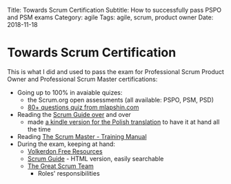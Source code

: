 Title: Towards Scrum Certification
Subtitle: How to successfully pass PSPO and PSM exams
Category: agile
Tags: agile, scrum, product owner
Date: 2018-11-18

Towards Scrum Certification
===========================

This is what I did and used to pass the exam for Professional Scrum Product Owner and Professional Scrum Master certifications:

  * Going up to 100% in avaiable quizes:
    * the Scrum.org open assessments (all available: PSPO, PSM, PSD)
    * [80+ questions quiz from mlapshin.com](http://mlapshin.com/index.php/scrum-quizzes/sm-learning-mode/)
  * Reading the [Scrum Guide over](https://www.scrum.org/resources/scrum-guide) and over 
    * made [a kindle version for the Polish translation](https://github.com/kornislaw/scrum_guide_pl/) to have it at hand all the time
  * Reading [The Scrum Master - Training Manual](http://xavierkoma.com/wp-content/uploads/2017/04/The-Scrum-Master-Training-Manual-Vr1.61.pdf)
  * During the exam, keeping at hand:
    * [Volkerdon Free Resources](https://www.volkerdon.com/pages/free-resources)
    * [Scrum Guide](https://d-baer.gitbooks.io/scrum-guide/content/scrum-guide.html) - HTML version, easily searchable
    * [The Great Scrum Team](https://www.infoq.com/articles/great-scrum-team)
      * Roles' responsibilities
